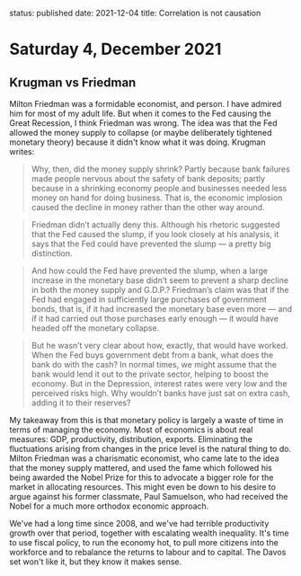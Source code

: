 status: published
date: 2021-12-04
title: Correlation is not causation

# Saturday  4, December 2021

## Krugman vs Friedman

Milton Friedman was a formidable economist, and person.
I have admired him for most of my adult life.
But when it comes to the Fed causing the Great Recession, I think Friedman was wrong.
The idea was that the Fed allowed the money supply to collapse (or maybe deliberately tightened monetary theory) because it didn't know what it was doing.
Krugman writes: 

> Why, then, did the money supply shrink? Partly because bank failures made people nervous about the safety of bank deposits; partly because in a shrinking economy people and businesses needed less money on hand for doing business. That is, the economic implosion caused the decline in money rather than the other way around.

> Friedman didn’t actually deny this. Although his rhetoric suggested that the Fed caused the slump, if you look closely at his analysis, it says that the Fed could have prevented the slump — a pretty big distinction.

> And how could the Fed have prevented the slump, when a large increase in the monetary base didn’t seem to prevent a sharp decline in both the money supply and G.D.P.? Friedman’s claim was that if the Fed had engaged in sufficiently large purchases of government bonds, that is, if it had increased the monetary base even more — and if it had carried out those purchases early enough — it would have headed off the monetary collapse.

> But he wasn’t very clear about how, exactly, that would have worked. When the Fed buys government debt from a bank, what does the bank do with the cash? In normal times, we might assume that the bank would lend it out to the private sector, helping to boost the economy. But in the Depression, interest rates were very low and the perceived risks high. Why wouldn’t banks have just sat on extra cash, adding it to their reserves?

My takeaway from this is that monetary policy is largely a waste of time in terms of managing the economy.
Most of economics is about real measures: GDP, productivity, distribution, exports. 
Eliminating the fluctuations arising from changes in the price level is the natural thing to do.
Milton Friedman was a charismatic economist, who came late to the idea that the money supply mattered, and used the fame which followed his being awarded the Nobel Prize for this to advocate a bigger role for the market in allocating resources.
This might even be down to his desire to argue against his former classmate, Paul Samuelson, who had received the Nobel for a much more orthodox economic approach.

We've had a long time since 2008, and we've had terrible productivity growth over that period, together with escalating wealth inequality. It's time to use fiscal policy, to run the economy hot, to pull more citizens into the workforce and to rebalance the returns to labour and to capital.
The Davos set won't like it, but they know it makes sense.

